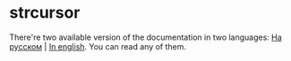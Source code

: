 # strcursor

There're two available version of the documentation in two languages: [На русском](github/docs/readme_ru.md) | [In english](github/docs/readme_en.md).
You can read any of them.
